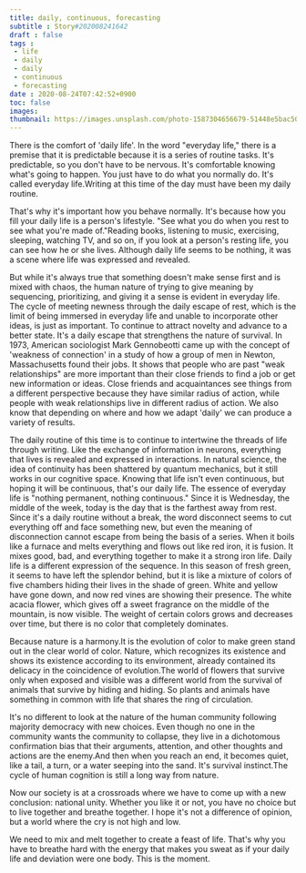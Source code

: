 ```yaml
---
title: daily, continuous, forecasting
subtitle : Story#202008241642
draft : false
tags :
 - life
 - daily
 - daily
 - continuous
 - forecasting
date : 2020-08-24T07:42:52+0900
toc: false
images: 
thumbnail: https://images.unsplash.com/photo-1587304656679-51448e5bac50?ixlib=rb-1.2.1&q=80&fm=jpg&crop=entropy&cs=tinysrgb&w=1080&fit=max&ixid=eyJhcHBfaWQiOjE1NTU0OX0
---
```


There is the comfort of 'daily life'. In the word "everyday life," there is a premise that it is predictable because it is a series of routine tasks. It's predictable, so you don't have to be nervous. It's comfortable knowing what's going to happen. You just have to do what you normally do. It's called everyday life.Writing at this time of the day must have been my daily routine.  

That's why it's important how you behave normally. It's because how you fill your daily life is a person's lifestyle. "See what you do when you rest to see what you're made of."Reading books, listening to music, exercising, sleeping, watching TV, and so on, if you look at a person's resting life, you can see how he or she lives. Although daily life seems to be nothing, it was a scene where life was expressed and revealed.  

But while it's always true that something doesn't make sense first and is mixed with chaos, the human nature of trying to give meaning by sequencing, prioritizing, and giving it a sense is evident in everyday life. The cycle of meeting newness through the daily escape of rest, which is the limit of being immersed in everyday life and unable to incorporate other ideas, is just as important. To continue to attract novelty and advance to a better state. It's a daily escape that strengthens the nature of survival. In 1973, American sociologist Mark Gennobeotti came up with the concept of 'weakness of connection' in a study of how a group of men in Newton, Massachusetts found their jobs. It shows that people who are past "weak relationships" are more important than their close friends to find a job or get new information or ideas. Close friends and acquaintances see things from a different perspective because they have similar radius of action, while people with weak relationships live in different radius of action. We also know that depending on where and how we adapt 'daily' we can produce a variety of results.  

The daily routine of this time is to continue to intertwine the threads of life through writing. Like the exchange of information in neurons, everything that lives is revealed and expressed in interactions. In natural science, the idea of continuity has been shattered by quantum mechanics, but it still works in our cognitive space. Knowing that life isn't even continuous, but hoping it will be continuous, that's our daily life. The essence of everyday life is "nothing permanent, nothing continuous." Since it is Wednesday, the middle of the week, today is the day that is the farthest away from rest. Since it's a daily routine without a break, the word disconnect seems to cut everything off and face something new, but even the meaning of disconnection cannot escape from being the basis of a series. When it boils like a furnace and melts everything and flows out like red iron, it is fusion. It mixes good, bad, and everything together to make it a strong iron life. Daily life is a different expression of the sequence. In this season of fresh green, it seems to have left the splendor behind, but it is like a mixture of colors of five chambers hiding their lives in the shade of green. White and yellow have gone down, and now red vines are showing their presence. The white acacia flower, which gives off a sweet fragrance on the middle of the mountain, is now visible. The weight of certain colors grows and decreases over time, but there is no color that completely dominates.  

Because nature is a harmony.It is the evolution of color to make green stand out in the clear world of color. Nature, which recognizes its existence and shows its existence according to its environment, already contained its delicacy in the coincidence of evolution.The world of flowers that survive only when exposed and visible was a different world from the survival of animals that survive by hiding and hiding. So plants and animals have something in common with life that shares the ring of circulation.  

It's no different to look at the nature of the human community following majority democracy with new choices. Even though no one in the community wants the community to collapse, they live in a dichotomous confirmation bias that their arguments, attention, and other thoughts and actions are the enemy.And then when you reach an end, it becomes quiet, like a tail, a turn, or a water seeping into the sand. It's survival instinct.The cycle of human cognition is still a long way from nature.  

Now our society is at a crossroads where we have to come up with a new conclusion: national unity. Whether you like it or not, you have no choice but to live together and breathe together. I hope it's not a difference of opinion, but a world where the cry is not high and low.  

We need to mix and melt together to create a feast of life. That's why you have to breathe hard with the energy that makes you sweat as if your daily life and deviation were one body. This is the moment.  

